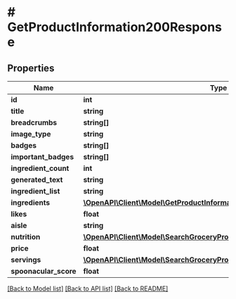 # # GetProductInformation200Response

## Properties

Name | Type | Description | Notes
------------ | ------------- | ------------- | -------------
**id** | **int** |  |
**title** | **string** |  |
**breadcrumbs** | **string[]** |  |
**image_type** | **string** |  |
**badges** | **string[]** |  |
**important_badges** | **string[]** |  |
**ingredient_count** | **int** |  |
**generated_text** | **string** |  | [optional]
**ingredient_list** | **string** |  |
**ingredients** | [**\OpenAPI\Client\Model\GetProductInformation200ResponseIngredientsInner[]**](GetProductInformation200ResponseIngredientsInner.md) |  |
**likes** | **float** |  |
**aisle** | **string** |  |
**nutrition** | [**\OpenAPI\Client\Model\SearchGroceryProductsByUPC200ResponseNutrition**](SearchGroceryProductsByUPC200ResponseNutrition.md) |  |
**price** | **float** |  |
**servings** | [**\OpenAPI\Client\Model\SearchGroceryProductsByUPC200ResponseServings**](SearchGroceryProductsByUPC200ResponseServings.md) |  |
**spoonacular_score** | **float** |  |

[[Back to Model list]](../../README.md#models) [[Back to API list]](../../README.md#endpoints) [[Back to README]](../../README.md)
